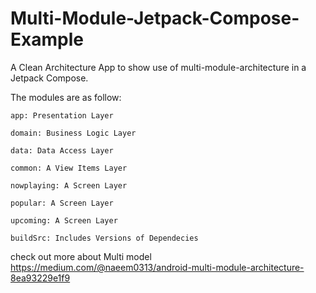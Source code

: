 #  Multi-Module-Jetpack-Compose-Example


A Clean Architecture App to show use of multi-module-architecture in a Jetpack Compose.

The modules are as follow:

    app: Presentation Layer

    domain: Business Logic Layer

    data: Data Access Layer

    common: A View Items Layer

    nowplaying: A Screen Layer

    popular: A Screen Layer

    upcoming: A Screen Layer

    buildSrc: Includes Versions of Dependecies



check out more about Multi model 
https://medium.com/@naeem0313/android-multi-module-architecture-8ea93229e1f9
